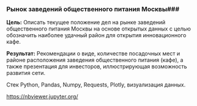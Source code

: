### Рынок заведений общественного питания Москвы###
**Цель:**
Описать текущее положение дел на рынке заведений общественного питания Москвы на основе открытых данных  с целью обозначить наиболее удачный район для открытия инновационного кафе.


**Результат:**
Рекомендации о виде, количестве посадочных мест и районе расположения заведения общественного питания (кафе), а также презентация для инвесторов, иллюстрирующая возможность развития сети.

Стек
Python, Pandas, Numpy, Requests, Plotly, визуализация данных.

https://nbviewer.jupyter.org/